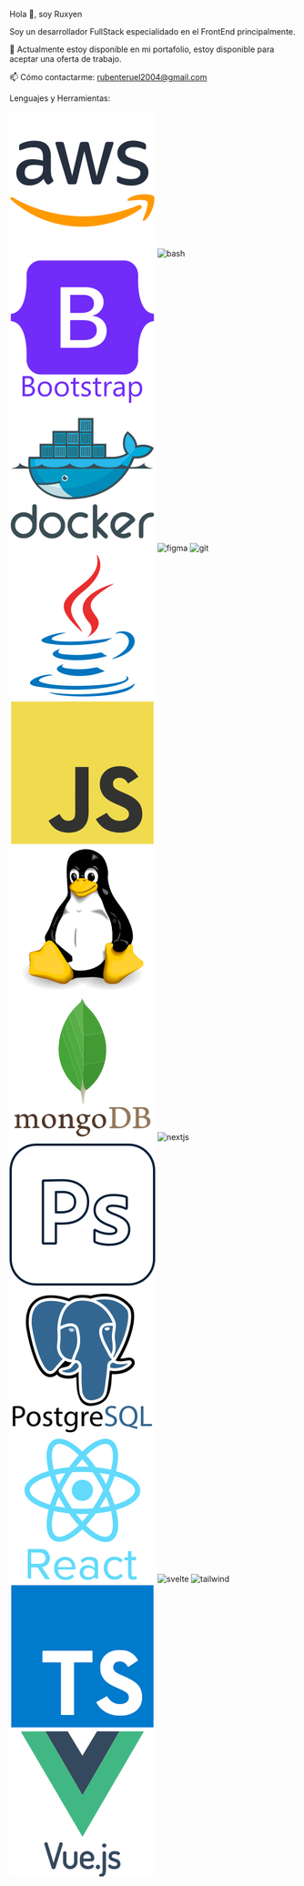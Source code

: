 Hola 👋, soy Ruxyen

Soy un desarrollador FullStack especialidado en el FrontEnd principalmente.

🔭 Actualmente estoy disponible en mi portafolio, estoy disponible para aceptar una oferta de trabajo.

📫 Cómo contactarme: rubenteruel2004@gmail.com

Lenguajes y Herramientas:

![aws](https://raw.githubusercontent.com/devicons/devicon/master/icons/amazonwebservices/amazonwebservices-original-wordmark.svg) ![bash](https://camo.githubusercontent.com/7b3bccfadc92429d2907d1c4d5f154a4153934163fa0fe4f458c4676a8dbf673/68747470733a2f2f7777772e766563746f726c6f676f2e7a6f6e652f6c6f676f732f676e755f626173682f676e755f626173682d69636f6e2e737667) ![bootstrap](https://raw.githubusercontent.com/devicons/devicon/master/icons/bootstrap/bootstrap-plain-wordmark.svg) ![docker](https://raw.githubusercontent.com/devicons/devicon/master/icons/docker/docker-original-wordmark.svg) ![figma](https://camo.githubusercontent.com/f32e9cca1f0df0138a8f536217daa54ad21b6913642422f32e3c5c623f3a06b9/68747470733a2f2f7777772e766563746f726c6f676f2e7a6f6e652f6c6f676f732f6669676d612f6669676d612d69636f6e2e737667a) ![git](https://camo.githubusercontent.com/fcafa5ebc1f5f789ae7d012a3ecd8fe7bda49516591caf7c37698f764165d880/68747470733a2f2f7777772e766563746f726c6f676f2e7a6f6e652f6c6f676f732f6769742d73636d2f6769742d73636d2d69636f6e2e737667) ![java](https://raw.githubusercontent.com/devicons/devicon/master/icons/java/java-original.svg) ![javascript](https://raw.githubusercontent.com/devicons/devicon/master/icons/javascript/javascript-original.svg) ![linux](https://raw.githubusercontent.com/devicons/devicon/master/icons/linux/linux-original.svg) ![mongodb](https://raw.githubusercontent.com/devicons/devicon/master/icons/mongodb/mongodb-original-wordmark.svg) ![nextjs](https://camo.githubusercontent.com/b05ddbfbaa85c1b814c44a6853f95899cf7f7a0f68ed9d4de9ab8e8b60f5608a/68747470733a2f2f63646e2e776f726c64766563746f726c6f676f2e636f6d2f6c6f676f732f6e6578746a732d322e737667) ![photoshop](https://raw.githubusercontent.com/devicons/devicon/master/icons/photoshop/photoshop-line.svg) ![postgresql](https://raw.githubusercontent.com/devicons/devicon/master/icons/postgresql/postgresql-original-wordmark.svg) ![react](https://raw.githubusercontent.com/devicons/devicon/master/icons/react/react-original-wordmark.svg) ![svelte](https://camo.githubusercontent.com/5bc789e1eaf9cc72481d565b5b7485a06d1da5e27fd3b1bee13c85d9ffc2e71f/68747470733a2f2f75706c6f61642e77696b696d656469612e6f72672f77696b6970656469612f636f6d6d6f6e732f312f31622f5376656c74655f4c6f676f2e737667) ![tailwind](https://camo.githubusercontent.com/0568e2de313626b2bd9b96f326941b012d45e9a4db1a23aa78bd8036207e57f8/68747470733a2f2f7777772e766563746f726c6f676f2e7a6f6e652f6c6f676f732f7461696c77696e646373732f7461696c77696e646373732d69636f6e2e737667) ![typescript](https://raw.githubusercontent.com/devicons/devicon/master/icons/typescript/typescript-original.svg) ![vuejs](https://raw.githubusercontent.com/devicons/devicon/master/icons/vuejs/vuejs-original-wordmark.svg)
